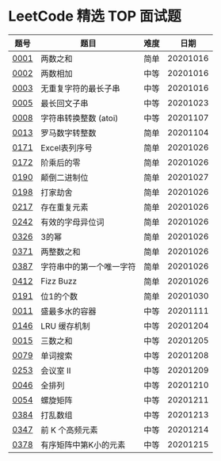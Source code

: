 # LeetCode 精选 TOP 面试题

|题号|题目|难度|日期|
|----|----|----|----|
|[0001](https://leetcode-cn.com/problems/two-sum/)|两数之和|简单|20201016|
|[0002](https://leetcode-cn.com/problems/add-two-numbers/)|两数相加|中等|20201016|
|[0003](https://leetcode-cn.com/problems/longest-substring-without-repeating-characters/)|无重复字符的最长子串|中等|20201016|
|[0005](https://leetcode-cn.com/problems/longest-palindromic-substring/)|最长回文子串|中等|20201023|
|[0008](https://leetcode-cn.com/problems/string-to-integer-atoi/)|字符串转换整数 (atoi)|中等|20201107|
|[0013](https://leetcode-cn.com/problems/roman-to-integer/)|罗马数字转整数|简单|20201104|
|[0171](https://leetcode-cn.com/problems/excel-sheet-column-number/)|Excel表列序号|简单|20201026|
|[0172](https://leetcode-cn.com/problems/factorial-trailing-zeroes/)|阶乘后的零|简单|20201026|
|[0190](https://leetcode-cn.com/problems/reverse-bits/)|颠倒二进制位|简单|20201027|
|[0198](https://leetcode-cn.com/problems/house-robber/)|打家劫舍|简单|20201026|
|[0217](https://leetcode-cn.com/problems/contains-duplicate/)|存在重复元素|简单|20201026|
|[0242](https://leetcode-cn.com/problems/valid-anagram/)|有效的字母异位词|简单|20201026|
|[0326](https://leetcode-cn.com/problems/power-of-three/)|3的幂|简单|20201026|
|[0371](https://leetcode-cn.com/problems/sum-of-two-integers/)|两整数之和|简单|20201026|
|[0387](https://leetcode-cn.com/problems/first-unique-character-in-a-string/)|字符串中的第一个唯一字符|简单|20201026|
|[0412](https://leetcode-cn.com/problems/fizz-buzz/)|Fizz Buzz|简单|20201026|
|[0191](https://leetcode-cn.com/problems/number-of-1-bits/)|位1的个数|简单|20201030|
|[0011](https://leetcode-cn.com/problems/container-with-most-water/)|盛最多水的容器|中等|20201111|
|[0146](https://leetcode-cn.com/problems/lru-cache/)|LRU 缓存机制|中等|20201204|
|[0015](https://leetcode-cn.com/problems/3sum/)|三数之和|中等|20201205|
|[0079](https://leetcode-cn.com/problems/word-search/)|单词搜索|中等|20201208|
|[0253](https://leetcode-cn.com/problems/meeting-rooms-ii/)|会议室 II|中等|20201209|
|[0046](https://leetcode-cn.com/problems/permutations/)|全排列|中等|20201210|
|[0054](https://leetcode-cn.com/problems/spiral-matrix/)|螺旋矩阵|中等|20201211|
|[0384](https://leetcode-cn.com/problems/shuffle-an-array/)|打乱数组|中等|20201213|
|[0347](https://leetcode-cn.com/problems/top-k-frequent-elements/)|前 K 个高频元素|中等|20201214|
|[0378](https://leetcode-cn.com/problems/kth-smallest-element-in-a-sorted-matrix/)|有序矩阵中第K小的元素|中等|20201215|